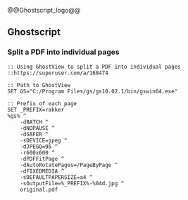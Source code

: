 @@Ghostscript_logo@@

## Ghostscript

### Split a PDF into individual pages

```batch
:: Using GhostView to split a PDF into individual pages
::https://superuser.com/a/168474

:: Path to GhostView
SET GS="C:/Program Files/gs/gs10.02.1/bin/gswin64.exe"

:: Prefix of each page
SET _PREFIX=rakker
%gs% ^
    -dBATCH ^
    -dNOPAUSE ^
    -dSAFER ^
    -sDEVICE=jpeg ^
    -dJPEGQ=95 ^
    -r600x600 ^
    -dPDFFitPage ^
    -dAutoRotatePages=/PageByPage ^
    -dFIXEDMEDIA ^
    -sDEFAULTPAPERSIZE=a4 ^
    -sOutputFile=%_PREFIX%-%04d.jpg ^
    original.pdf
```
